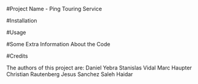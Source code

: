 #Project Name - Ping Touring Service

#Installation

#Usage

#Some Extra Information About the Code

#Credits

The authors of this project are:
Daniel Yebra
Stanislas Vidal
Marc Haupter
Christian Rautenberg
Jesus Sanchez
Saleh Haidar
